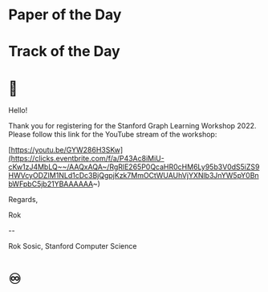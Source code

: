 # Paper of the Day
# Track of the Day
# 🍉

  

Hello!

Thank you for registering for the Stanford Graph Learning Workshop 2022. Please follow this link for the YouTube stream of the workshop:

[https://youtu.be/GYW286H3SKw](https://clicks.eventbrite.com/f/a/P43Ac8iMiU-cKw1zJ4MbLQ~~/AAQxAQA~/RgRlE265P0QcaHR0cHM6Ly95b3V0dS5iZS9HWVcyODZIM1NLd1cDc3BjQgpjKzk7MmOCtWUAUhVjYXNlb3JnYW5pY0BnbWFpbC5jb21YBAAAAAA~)

Regards,

Rok

--

Rok Sosic, Stanford Computer Science


# ♾
